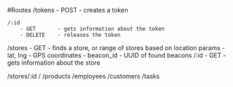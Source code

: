 #Routes
/tokens
	- POST - creates a token

	/:id
		- GET 		- gets information about the token
		- DELETE 	- releases the token

/stores
	- GET 	- finds a store, or range of stores based on location
		params
			- lat, lng	- GPS coordinates
			- beacon_id - UUID of found beacons
	/:id
		- GET 		- gets information about the store

/stores/:id
	/
	/products
	/employees
	/customers
	/tasks
